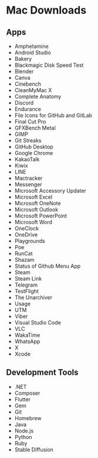 # Mac Downloads

## Apps
- Amphetamine
- Android Studio
- Bakery
- Blackmagic Disk Speed Test
- Blender
- Canva
- Cinebench
- CleanMyMac X
- Complete Anatomy
- Discord
- Endurance
- File Icons for GitHub and GitLab
- Final Cut Pro
- GFXBench Metal
- GIMP
- Git Streaks
- GitHub Desktop
- Google Chrome
- KakaoTalk
- Kiwix
- LINE
- Mactracker
- Messenger
- Microsoft Accessory Updater
- Microsoft Excel
- Microsoft OneNote
- Microsoft Outlook
- Microsoft PowerPoint
- Microsoft Word
- OneClock
- OneDrive
- Playgrounds
- Poe
- RunCat
- Shazam
- Status of Github Menu App
- Steam
- Steam Link
- Telegram
- TestFlight
- The Unarchiver
- Usage
- UTM
- Viber
- Visual Studio Code
- VLC
- WakaTime
- WhatsApp
- X
- Xcode

## Development Tools
- .NET
- Composer
- Flutter
- Gem
- Git
- Homebrew
- Java
- Node.js
- Python
- Ruby
- Stable Diffusion